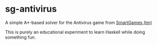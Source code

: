 # sg-antivirus
A simple A*-based solver for the Antivirus game from [SmartGames (tm)](http://www.smartgames.eu/fr)

This is purely an educational experiment to learn Haskell while doing something fun.
